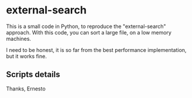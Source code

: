 # external-search

This is a small code in Python, to reproduce the "external-search" approach.
With this code, you can sort a large file, on a low memory machines.

I need to be honest, it is so far from the best performance implementation, but it works fine.

## Scripts details


Thanks,
Ernesto
